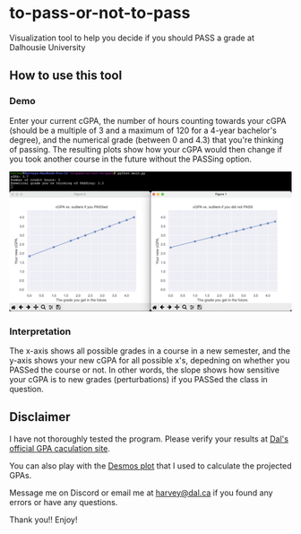 # to-pass-or-not-to-pass
Visualization tool to help you decide if you should PASS a grade at Dalhousie University

## How to use this tool

### Demo

Enter your current cGPA, the number of hours counting towards your cGPA (should be a multiple of 3 and a maximum of 120 for a 4-year bachelor's degree), and the numerical grade (between 0 and 4.3) that you're thinking of passing. The resulting plots show how your cGPA would then change if you took another course in the future without the PASSing option.

![alt text](https://github.com/harvey2phase/to-pass-or-not-to-pass/blob/main/demo.png)

### Interpretation

The x-axis shows all possible grades in a course in a new semester, and the y-axis shows your new cGPA for all possible x's, depedning on whether you PASSed the course or not. In other words, the slope shows how sensitive your cGPA is to new grades (perturbations) if you PASSed the class in question.

## Disclaimer

I have not thoroughly tested the program. Please verify your results at [Dal's official GPA caculation site](https://www.dal.ca/campus_life/academic-support/grades-and-student-records/gpa-calculator.html).

You can also play with the [Desmos plot](https://www.desmos.com/calculator/tz9tp81hqi) that I used to calculate the projected GPAs.

Message me on Discord or email me at harvey@dal.ca if you found any errors or have any questions.

Thank you!! Enjoy!
